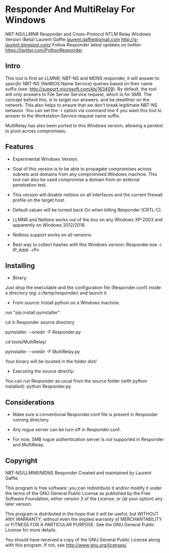 # Responder And MultiRelay For Windows #

NBT-NS/LLMNR Responder and Cross-Protocol NTLM Relay Windows Version (Beta)
Laurent Gaffie <laurent.gaffie@gmail.com>
http://g-laurent.blogspot.com/
Follow Responder latest updates on twitter:
https://twitter.com/PythonResponder

## Intro ##

This tool is first an LLMNR, NBT-NS and MDNS responder, it will answer to 
*specific* NBT-NS (NetBIOS Name Service) queries based on their name 
suffix (see: http://support.microsoft.com/kb/163409). By default, the
tool will only answers to File Server Service request, which is for SMB.
The concept behind this, is to target our answers, and be stealthier on
the network. This also helps to ensure that we don't break legitimate
NBT-NS behavior. You can set the -r option via command line if 
you want this tool to answer to the Workstation Service request name
suffix.

MultiRelay has also been ported to this Windows version, allowing a pentest to pivot across compromises.

## Features ##

- Experimental Windows Version.

- Goal of this version is to be able to propagate compromises across subnets and domains from any compromised Windows machine. This tool can also be used compromise a domain from an external penetration test.

- This version will disable netbios on all interfaces and the current firewall profile on the target host.

- Default values will be turned back On when killing Responder (CRTL-C).

- LLMNR and Netbios works out of the box on any Windows XP-2003 and apparently on Windows 2012/2016.

- Netbios support works on all versions.

- Best way to collect hashes with this Windows version: Responder.exe -i IP_Addr -rPv

## Installing ##

- Binary:

Just drop the executable and the configuration file (Responder.conf) inside a directory (eg: c:/temp/responder) and launch it.

- From source: 
Install python on a Windows machine.

run "pip install pyinstaller"

cd in Responder source directory

pyinstaller --onedir -F Responder.py

cd tools/MultiRelay/

pyinstaller --onedir -F MultiRelay.py

Your binary will be located in the folder dist/

- Executing the source directly:

You can run Responder as usual from the source folder (with python installed): python Responder.py 

## Considerations ##

- Make sure a conventional Responder.conf file is present in Responder running directory.

- Any rogue server can be turn off in Responder.conf.

- For now, SMB rogue authentication server is *not* supported in Responder and MultiRelay.


## Copyright ##

NBT-NS/LLMNR/MDNS Responder
Created and maintained by Laurent Gaffie
 
This program is free software: you can redistribute it and/or modify
it under the terms of the GNU General Public License as published by
the Free Software Foundation, either version 3 of the License, or
(at your option) any later version.

This program is distributed in the hope that it will be useful,
but WITHOUT ANY WARRANTY; without even the implied warranty of
MERCHANTABILITY or FITNESS FOR A PARTICULAR PURPOSE.  See the
GNU General Public License for more details.
 
You should have received a copy of the GNU General Public License
along with this program.  If not, see <http://www.gnu.org/licenses/>


